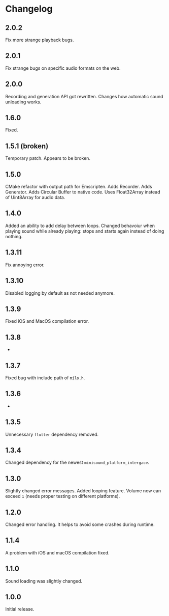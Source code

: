 # Changelog

## 2.0.2

Fix more strange playback bugs.

## 2.0.1

Fix strange bugs on specific audio formats on the web.

## 2.0.0

Recording and generation API got rewritten.
Changes how automatic sound unloading works.

## 1.6.0

Fixed.

## 1.5.1 (broken)

Temporary patch.
Appears to be broken.

## 1.5.0

CMake refactor with output path for Emscripten.
Adds Recorder.
Adds Generator.
Adds Circular Buffer to native code.
Uses Float32Array instead of Uint8Array for audio data.

## 1.4.0

Added an ability to add delay between loops.
Changed behavoiur when playing sound while already playing: stops and starts again instead of doing nothing.

## 1.3.11

Fix annoying error.

## 1.3.10

Disabled logging by default as not needed anymore.

## 1.3.9

Fixed iOS and MacOS compilation error.

## 1.3.8

-

## 1.3.7

Fixed bug with include path of `milo.h`.

## 1.3.6

-

## 1.3.5

Unnecessary `flutter` dependency removed.

## 1.3.4

Changed dependency for the newest `minisound_platform_intergace`.

## 1.3.0

Slightly changed error messages.
Added looping feature.
Volume now can exceed `1` (needs proper testing on different platforms).

## 1.2.0

Changed error handling. It helps to avoid some crashes during runtime.

## 1.1.4

A problem with iOS and macOS compilation fixed.

## 1.1.0

Sound loading was slightly changed.

## 1.0.0

Initial release.
